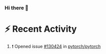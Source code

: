 ### Hi there 👋






# :zap: Recent Activity

<!--START_SECTION:activity-->
1. ❗ Opened issue [#130424](https://github.com/pytorch/pytorch/issues/130424) in [pytorch/pytorch](https://github.com/pytorch/pytorch)
<!--END_SECTION:activity-->

